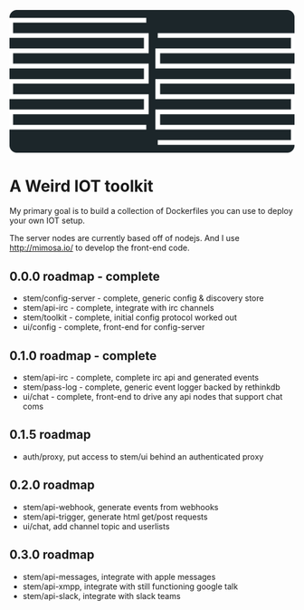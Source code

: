 ![exo-cortex](https://raw.githubusercontent.com/goldbuick/exo-cortex/master/logo.png)

A Weird IOT toolkit
===================

My primary goal is to build a collection of Dockerfiles you can use to deploy your own
IOT setup.

The server nodes are currently based off of nodejs. And I use http://mimosa.io/ to develop the front-end code.

## 0.0.0 roadmap - complete
* stem/config-server - complete, generic config & discovery store
* stem/api-irc - complete, integrate with irc channels
* stem/toolkit - complete, initial config protocol worked out
* ui/config - complete, front-end for config-server

## 0.1.0 roadmap - complete
* stem/api-irc - complete, complete irc api and generated events
* stem/pass-log - complete, generic event logger backed by rethinkdb
* ui/chat - complete, front-end to drive any api nodes that support chat coms

## 0.1.5 roadmap
* auth/proxy, put access to stem/ui behind an authenticated proxy

## 0.2.0 roadmap
* stem/api-webhook, generate events from webhooks
* stem/api-trigger, generate html get/post requests
* ui/chat, add channel topic and userlists

## 0.3.0 roadmap
* stem/api-messages, integrate with apple messages
* stem/api-xmpp, integrate with still functioning google talk
* stem/api-slack, integrate with slack teams
